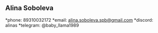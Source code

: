 ## **Alina Soboleva**

*phone: 89310032172
*email: alina.soboleva.spb@gmail.com
*discord: alinas
*telegram: @baby_llama1989
